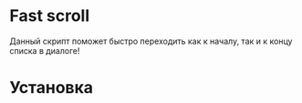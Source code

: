 # Fast scroll

Данный скрипт поможет быстро переходить как к началу, так и к концу списка в диалоге!

# Установка

